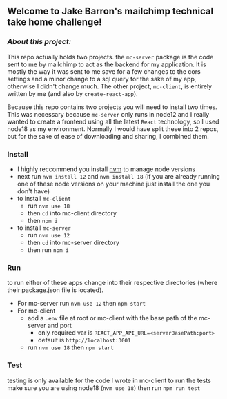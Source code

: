 ## __Welcome to Jake Barron's mailchimp technical take home challenge!__

### *About this project:*

This repo actually holds two projects.  the `mc-server` package is the code sent to me by mailchimp to act as the backend for my application.  It is mostly the way it was sent to me save for a few changes to the cors settings and a minor change to a sql query for the sake of my app, otherwise I didn't change much. The other project, `mc-client`, is entirely written by me (and also by `create-react-app`).

Because this repo contains two projects you will need to install two times.  This was necessary because `mc-server` only runs in node12 and I really wanted to create a frontend using all the latest `React` technology, so I used node18 as my environment. Normally I would have split these into 2 repos, but for the sake of ease of downloading and sharing, I combined them.

### Install

 - I highly reccommend you install [nvm](https://www.npmjs.com/package/nvm) to manage node versions
 - next run `nvm install 12` and `nvm install 18` (if you are already running one of these node versions on your machine just install the one you don't have)
 - to install `mc-client`
    - run `nvm use 18`
    - then `cd` into mc-client directory
    - then `npm i`
 - to install `mc-server`
    - run `nvm use 12`
    - then `cd` into mc-server directory
    - then run `npm i`

### Run
to run either of these apps change into their respective directories (where their package.json file is located). 
- For mc-server run `nvm use 12` then `npm start`
- For mc-client
    - add a `.env` file at root or mc-client with the base path of the mc-server and port
        - only required var is `REACT_APP_API_URL=<serverBasePath:port>`
        - default is `http://localhost:3001`
    - run `nvm use 18` then `npm start`

### Test
testing is only available for the code I wrote in mc-client to run the tests make sure you are using node18 (`nvm use 18`) then run `npm run test`
